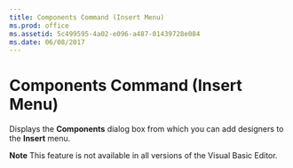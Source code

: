 ```yaml
---
title: Components Command (Insert Menu)
ms.prod: office
ms.assetid: 5c499595-4a02-e096-a487-01439728e084
ms.date: 06/08/2017
---
```



# Components Command (Insert Menu)

Displays the  **Components** dialog box from which you can add designers to the **Insert** menu.


 **Note**  This feature is not available in all versions of the Visual Basic Editor.


